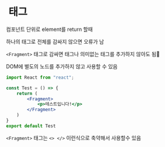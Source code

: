 # <Fragments> 태그

컴포넌트 단위로 element를 return 할때 

하나의 <html> 태그로 전체를 감싸지 않으면 오류가 남

`<Fragment>` 태그로 감싸면 <html>태그나 의미없는 태그를 추가하지 않아도 됨🤩

DOM에 별도의 노드를 추가하지 않고 사용할 수 있음

```jsx
import React from "react";

const Test = () => {
	return (
		<Fragment>
			<p>테스트입니다!</p>
		</Fragment>
	)
}
export default Test
```

`<Fragment>` 태그는 `<> </>` 이런식으로 축약해서 사용할수 있음